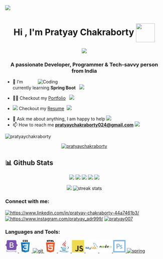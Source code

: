 <!-- <img src="https://beinsure.com/wp-content/uploads/2022/10/1-4.jpg"> -->
<img src="https://blog.postman.com/wp-content/uploads/2019/01/platform.png">

<!-- <img width="100" height="100"  align="center" src="https://media.tenor.com/fFWcjOYqpWMAAAAM/jasgagger-jason.gif" > -->
<h1 align="center">Hi , I'm Pratyay Chakraborty  <img width="60" height="60"  align="center" src="https://media.tenor.com/fFWcjOYqpWMAAAAM/jasgagger-jason.gif" > </h1>
<p align="center">
<img src="https://readme-typing-svg.herokuapp.com?size=26&duration=2500&lines=Software+Engineer;backened+developer;fullstack+developer" > 
</p>
<h3 align="center">A passionate Developer, Programmer & Tech-savvy person from India</h3>


<img align="right" alt="Coding" width="400" src="https://i.pinimg.com/originals/5a/ab/23/5aab239aeaf861b629f3eac134d6bf74.gif">

- 🌱 I’m currently learning **Spring Boot** &nbsp; <img width="15" src="https://i.gifer.com/origin/b3/b34dc1592ae8556da933835c0d532738_w200.webp">

<!-- Portfolio -->
- 👨‍💻 Checkout my [Portfolio](https://pratyaychakraborty.github.io/PatyayChakraborty.github.io/) &nbsp; <img width="15" src="https://i.gifer.com/origin/b3/b34dc1592ae8556da933835c0d532738_w200.webp">


<!-- Resume -->
-  <img width="20" src = "https://user-images.githubusercontent.com/66555692/190847273-1a125e30-6bb9-4221-916f-47ef6d774f58.png" > Checkout my [Resume](https://drive.google.com/file/d/1PRobhkecI-gexVUy3AOgfaonP9d-MlsF/view?usp=sharing)&nbsp; <img width="15" src="https://i.gifer.com/origin/b3/b34dc1592ae8556da933835c0d532738_w200.webp">


<!-- <img width="30" src = "https://user-images.githubusercontent.com/66555692/190847273-1a125e30-6bb9-4221-916f-47ef6d774f58.png" > -->


- 💬 Ask me about anything, I am happy to help <img width="15" src="https://i.gifer.com/origin/b3/b34dc1592ae8556da933835c0d532738_w200.webp">
- 📫 How to reach me **pratyaychakraborty024@gmail.com** <img width="15" src="https://i.gifer.com/origin/b3/b34dc1592ae8556da933835c0d532738_w200.webp">

<p align="left"> <img src="https://komarev.com/ghpvc/?username=pratyaychakraborty&label=Profile%20views&color=0e75b6&style=flat" alt="pratyaychakraborty" /> </p>

<p align="center"> <a href="https://github.com/ryo-ma/github-profile-trophy"><img src="https://github-profile-trophy.vercel.app/?username=pratyaychakraborty&theme=dark" alt="pratyaychakraborty" /></a> </p>

 <h2> 📊 Github Stats</h2>
<p align="center">
<img src="http://github-profile-summary-cards.vercel.app/api/cards/profile-details?username=pratyaychakraborty&theme=solarized_dark">
<img src="http://github-profile-summary-cards.vercel.app/api/cards/repos-per-language?username=pratyaychakraborty&theme=solarized_dark">
<img src="http://github-profile-summary-cards.vercel.app/api/cards/most-commit-language?username=pratyaychakraborty&theme=solarized_dark">
<img src="http://github-profile-summary-cards.vercel.app/api/cards/stats?username=pratyaychakraborty&theme=solarized_dark">
<img src="http://github-profile-summary-cards.vercel.app/api/cards/productive-time?username=pratyaychakraborty&theme=solarized_dark&utcOffset=8">
	
</p>
<p align="center" style="margin-right:0px;padding-right:0px">
<img src="https://github-readme-stats.vercel.app/api?username=pratyaychakraborty&theme=dark" width="400">
<img alt="streak stats" src="https://github-readme-streak-stats.herokuapp.com/?user=pratyaychakraborty&theme=dark" width="400">
</p>


<h3 align="left">Connect with me:</h3>
<p align="left">
<a href="https://linkedin.com/in/https://www.linkedin.com/in/pratyay-chakraborty-44a7461b3/" target="blank"><img align="center" src="https://raw.githubusercontent.com/rahuldkjain/github-profile-readme-generator/master/src/images/icons/Social/linked-in-alt.svg" alt="https://www.linkedin.com/in/pratyay-chakraborty-44a7461b3/" height="30" width="40" /></a>
<a href="https://instagram.com/https://www.instagram.com/pratyay_adr999/" target="blank"><img align="center" src="https://raw.githubusercontent.com/rahuldkjain/github-profile-readme-generator/master/src/images/icons/Social/instagram.svg" alt="https://www.instagram.com/pratyay_adr999/" height="30" width="40" /></a>
<a href="https://www.leetcode.com/pratyay007" target="blank"><img align="center" src="https://raw.githubusercontent.com/rahuldkjain/github-profile-readme-generator/master/src/images/icons/Social/leet-code.svg" alt="pratyay007" height="30" width="40" /></a>
</p>

<h3 align="left">Languages and Tools:</h3>
<p align="left"> <a href="https://getbootstrap.com" target="_blank" rel="noreferrer"> <img src="https://raw.githubusercontent.com/devicons/devicon/master/icons/bootstrap/bootstrap-plain-wordmark.svg" alt="bootstrap" width="40" height="40"/> </a> <a href="https://www.w3schools.com/css/" target="_blank" rel="noreferrer"> <img src="https://raw.githubusercontent.com/devicons/devicon/master/icons/css3/css3-original-wordmark.svg" alt="css3" width="40" height="40"/> </a> <a href="https://git-scm.com/" target="_blank" rel="noreferrer"> <img src="https://www.vectorlogo.zone/logos/git-scm/git-scm-icon.svg" alt="git" width="40" height="40"/> </a> <a href="https://www.w3.org/html/" target="_blank" rel="noreferrer"> <img src="https://raw.githubusercontent.com/devicons/devicon/master/icons/html5/html5-original-wordmark.svg" alt="html5" width="40" height="40"/> </a> <a href="https://www.java.com" target="_blank" rel="noreferrer"> <img src="https://raw.githubusercontent.com/devicons/devicon/master/icons/java/java-original.svg" alt="java" width="40" height="40"/> </a> <a href="https://developer.mozilla.org/en-US/docs/Web/JavaScript" target="_blank" rel="noreferrer"> <img src="https://raw.githubusercontent.com/devicons/devicon/master/icons/javascript/javascript-original.svg" alt="javascript" width="40" height="40"/> </a> <a href="https://www.mysql.com/" target="_blank" rel="noreferrer"> <img src="https://raw.githubusercontent.com/devicons/devicon/master/icons/mysql/mysql-original-wordmark.svg" alt="mysql" width="40" height="40"/> </a> <a href="https://nodejs.org" target="_blank" rel="noreferrer"> <img src="https://raw.githubusercontent.com/devicons/devicon/master/icons/nodejs/nodejs-original-wordmark.svg" alt="nodejs" width="40" height="40"/> </a> <a href="https://www.photoshop.com/en" target="_blank" rel="noreferrer"> <img src="https://raw.githubusercontent.com/devicons/devicon/master/icons/photoshop/photoshop-line.svg" alt="photoshop" width="40" height="40"/> </a> <a href="https://spring.io/" target="_blank" rel="noreferrer"> <img src="https://www.vectorlogo.zone/logos/springio/springio-icon.svg" alt="spring" width="40" height="40"/> </a> </p>


